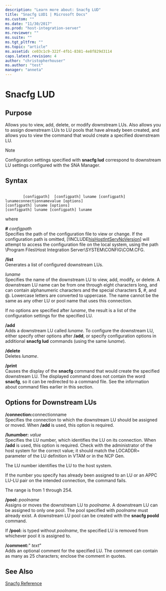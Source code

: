 ```yaml
---
description: "Learn more about: Snacfg LUD"
title: "Snacfg LUD1 | Microsoft Docs"
ms.custom: ""
ms.date: "11/30/2017"
ms.prod: "host-integration-server"
ms.reviewer: ""
ms.suite: ""
ms.tgt_pltfrm: ""
ms.topic: "article"
ms.assetid: ce03c1c9-322f-4fb1-8381-4e8f829d3114
caps.latest.revision: 4
author: "christopherhouser"
ms.author: "test"
manager: "anneta"
---
```

# Snacfg LUD
## Purpose  
 Allows you to view, add, delete, or modify downstream LUs. Also allows you to assign downstream LUs to LU pools that have already been created, and allows you to view the command that would create a specified downstream LU.  
  
> [!NOTE]
>  Configuration settings specified with **snacfg lud** correspond to downstream LU settings configured with the SNA Manager.  
  
## Syntax  
  
```  
  
        [configpath]  [configpath] luname [configpath] lunameconnectionnamevalue [options]  
[configpath] luname [options]  
[configpath] luname [configpath] luname  
```  
  
 where  
  
 **#** *configpath*  
 Specifies the path of the configuration file to view or change. If the configuration path is omitted, [!INCLUDE[hisHostIntServNoVersion](../includes/hishostintservnoversion-md.md)] will attempt to access the configuration file on the local system, using the path \Program Files\Host Integration Server\SYSTEM\CONFIG\COM.CFG.  
  
 **/list**  
 Generates a list of configured downstream LUs.  
  
 *luname*  
 Specifies the name of the downstream LU to view, add, modify, or delete. A downstream LU name can be from one through eight characters long, and can contain alphanumeric characters and the special characters $, #, and @. Lowercase letters are converted to uppercase. The name cannot be the same as any other LU or pool name that uses this connection.  
  
 If no options are specified after *luname*, the result is a list of the configuration settings for the specified LU.  
  
 **/add**  
 Adds a downstream LU called *luname*. To configure the downstream LU, either specify other options after **/add**, or specify configuration options in additional **snacfg lud** commands (using the same *luname*).  
  
 **/delete**  
 Deletes *luname*.  
  
 **/print**  
 Causes the display of the **snacfg** command that would create the specified downstream LU. The displayed command does not contain the word **snacfg**, so it can be redirected to a command file. See the information about command files earlier in this section.  
  
## Options for Downstream LUs  
 <strong>/connection:</strong>connectionname  
 Specifies the connection to which the downstream LU should be assigned or moved. When **/add** is used, this option is required.  
  
 **/lunumber:** *value*  
 Specifies the LU number, which identifies the LU on its connection. When **/add** is used, this option is required. Check with the administrator of the host system for the correct value; it should match the LOCADDR= parameter of the LU definition in VTAM or in the NCP Gen.  
  
 The LU number identifies the LU to the host system.  
  
 If the number you specify has already been assigned to an LU or an APPC LU-LU pair on the intended connection, the command fails.  
  
 The range is from 1 through 254.  
  
 **/pool:** *poolname*  
 Assigns or moves the downstream LU to *poolname*. A downstream LU can be assigned to only one pool. The pool specified with *poolname* must already exist. A downstream LU pool can be created with the **snacfg poold** command.  
  
 If **/pool:** is typed without *poolname*, the specified LU is removed from whichever pool it is assigned to.  
  
 **/comment:**" *text*"  
 Adds an optional comment for the specified LU. The comment can contain as many as 25 characters; enclose the comment in quotes.  
  
## See Also  
 [Snacfg Reference](../core/snacfg-reference2.md)
